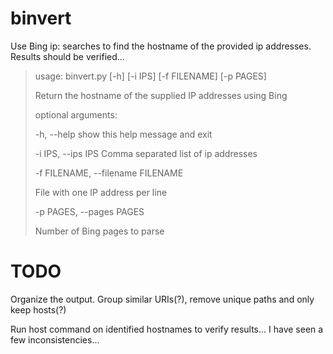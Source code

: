 # binvert
Use Bing ip: searches to find the hostname of the provided ip addresses. Results should be verified...

 >usage: binvert.py [-h] [-i IPS] [-f FILENAME] [-p PAGES]
 >
 >Return the hostname of the supplied IP addresses using Bing
 >
 >optional arguments:
 >
 >-h, --help            show this help message and exit
 >
 >-i IPS, --ips IPS     Comma separated list of ip addresses
 >
 >-f FILENAME, --filename FILENAME
 >
 >File with one IP address per line
 >
 >-p PAGES, --pages PAGES
 >
 >Number of Bing pages to parse
 
# TODO
Organize the output. Group similar URIs(?), remove unique paths and only keep hosts(?)

Run host command on identified hostnames to verify results... I have seen a few inconsistencies... 
